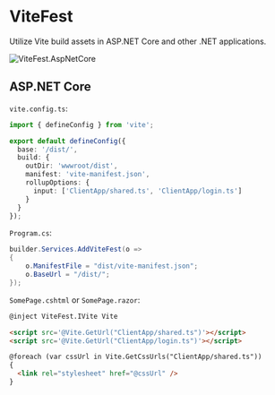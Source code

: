 # ViteFest

Utilize Vite build assets in ASP.NET Core and other .NET applications.

![ViteFest.AspNetCore](https://img.shields.io/nuget/vpre/ViteFest.AspNetCore)


## ASP.NET Core

`vite.config.ts`:
```typescript
import { defineConfig } from 'vite';

export default defineConfig({
  base: '/dist/',
  build: {
    outDir: 'wwwroot/dist',
    manifest: 'vite-manifest.json',
    rollupOptions: {
      input: ['ClientApp/shared.ts', 'ClientApp/login.ts']
    }
  }
});
```

`Program.cs`:
```csharp
builder.Services.AddViteFest(o =>
{
    o.ManifestFile = "dist/vite-manifest.json";
    o.BaseUrl = "/dist/";
});
```


`SomePage.cshtml` or `SomePage.razor`:
```html
@inject ViteFest.IVite Vite

<script src='@Vite.GetUrl("ClientApp/shared.ts")'></script>
<script src='@Vite.GetUrl("ClientApp/login.ts")'></script>

@foreach (var cssUrl in Vite.GetCssUrls("ClientApp/shared.ts"))
{
  <link rel="stylesheet" href="@cssUrl" />
}
```

